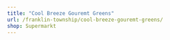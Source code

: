 ```yaml
---
title: "Cool Breeze Gouremt Greens"
url: /franklin-township/cool-breeze-gouremt-greens/
shop: Supermarkt
---
```

